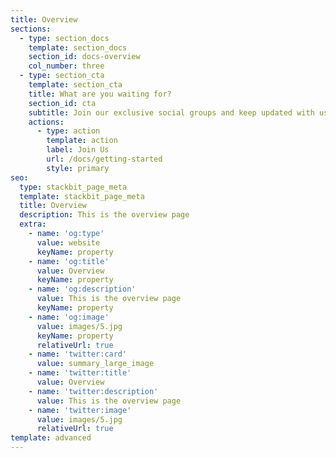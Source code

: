 ```yaml
---
title: Overview
sections:
  - type: section_docs
    template: section_docs
    section_id: docs-overview
    col_number: three
  - type: section_cta
    template: section_cta
    title: What are you waiting for?
    section_id: cta
    subtitle: Join our exclusive social groups and keep updated with us.
    actions:
      - type: action
        template: action
        label: Join Us
        url: /docs/getting-started
        style: primary
seo:
  type: stackbit_page_meta
  template: stackbit_page_meta
  title: Overview
  description: This is the overview page
  extra:
    - name: 'og:type'
      value: website
      keyName: property
    - name: 'og:title'
      value: Overview
      keyName: property
    - name: 'og:description'
      value: This is the overview page
      keyName: property
    - name: 'og:image'
      value: images/5.jpg
      keyName: property
      relativeUrl: true
    - name: 'twitter:card'
      value: summary_large_image
    - name: 'twitter:title'
      value: Overview
    - name: 'twitter:description'
      value: This is the overview page
    - name: 'twitter:image'
      value: images/5.jpg
      relativeUrl: true
template: advanced
---
```

